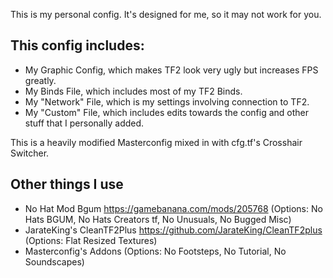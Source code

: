 This is my personal config. It's designed for me, so it may not work for you.

## This config includes:
-  My Graphic Config, which makes TF2 look very ugly but increases FPS greatly.
-  My Binds File, which includes most of my TF2 Binds.
-  My "Network" File, which is my settings involving connection to TF2.
-  My "Custom" File, which includes edits towards the config and other stuff that I personally added.
	
This is a heavily modified Masterconfig mixed in with cfg.tf's Crosshair Switcher.

## Other things I use

- No Hat Mod Bgum https://gamebanana.com/mods/205768 (Options: No Hats BGUM, No Hats Creators tf, No Unusuals, No Bugged Misc)
- JarateKing's CleanTF2Plus https://github.com/JarateKing/CleanTF2plus (Options: Flat Resized Textures)
- Masterconfig's Addons (Options: No Footsteps, No Tutorial, No Soundscapes)
